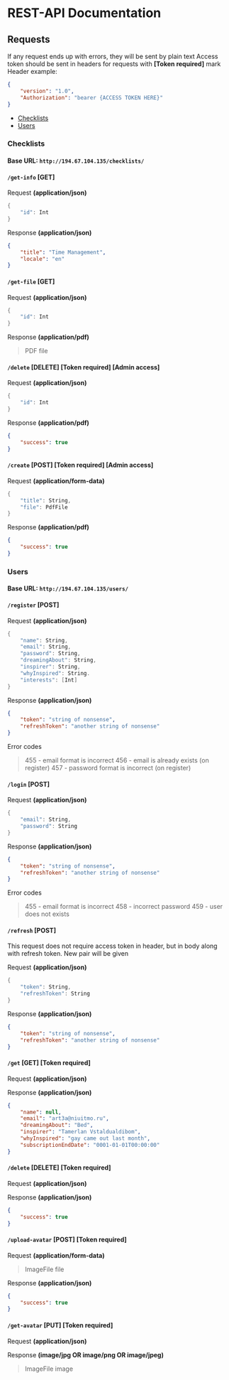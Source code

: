 # REST-API Documentation
## Requests
If any request ends up with errors, they will be sent by plain text
Access token should be sent in headers for requests with **[Token required]** mark
Header example:
```json
{
	"version": "1.0",
	"Authorization": "bearer {ACCESS TOKEN HERE}"
}
```

- [Checklists](###Checklists)
- [Users](###Users)

### Checklists
#### Base URL: `http://194.67.104.135/checklists/`
#### `/get-info` [GET]
Request **(application/json)**
```swift
{
	"id": Int
}
```
Response **(application/json)**

```json
{
	"title": "Time Management",
	"locale": "en"
}
```

#### `/get-file` [GET]
Request **(application/json)**

```swift
{
	"id": Int
}
```

Response **(application/pdf)**

> PDF file

#### `/delete` [DELETE] [Token required] [Admin access]
Request **(application/json)**

```swift
{
	"id": Int
}
```

Response **(application/pdf)**

```json
{
	"success": true
}
```

#### `/create` [POST] [Token required] [Admin access]
Request **(application/form-data)**

```swift
{
	"title": String,
	"file": PdfFile
}
```

Response **(application/pdf)**

```json
{
	"success": true
}
```

### Users
#### Base URL: `http://194.67.104.135/users/`
#### `/register` [POST] 

Request **(application/json)**

```swift
{
	"name": String,
	"email": String,
	"password": String,
	"dreamingAbout": String,
	"inspirer": String,
	"whyInspired": String.
	"interests": [Int]
}
```

Response **(application/json)**

```json
{
	"token": "string of nonsense",
	"refreshToken": "another string of nonsense"
}
```

Error codes
> 455 - email format is incorrect
> 456 - email is already exists (on register)
> 457 - password format is incorrect (on register)

#### `/login` [POST]

Request **(application/json)**

```swift
{
	"email": String,
	"password": String
}
```

Response **(application/json)**

```json
{
	"token": "string of nonsense",
	"refreshToken": "another string of nonsense"
}
```

Error codes
> 455 - email format is incorrect
> 458 - incorrect password
> 459 - user does not exists

#### `/refresh` [POST] 
This request does not require access token in header, but in body along with refresh token. New pair will be given

Request **(application/json)**
```swift
{
	"token": String,
	"refreshToken": String
}
```
Response **(application/json)**

```json
{
	"token": "string of nonsense",
	"refreshToken": "another string of nonsense"
}
```

#### `/get` [GET] [Token required]

Request **(application/json)**

Response **(application/json)**

```json
{
	"name": null,
	"email": "art3a@niuitmo.ru",
	"dreamingAbout": "Bed",
	"inspirer": "Tamerlan Vstaldualdibom",
	"whyInspired": "gay came out last month",
	"subscriptionEndDate": "0001-01-01T00:00:00"
}
```

#### `/delete` [DELETE] [Token required]

Request **(application/json)**


Response **(application/json)**

```json
{
	"success": true
}
```

#### `/upload-avatar` [POST] [Token required]

Request **(application/form-data)**
> ImageFile file

Response **(application/json)**

```json
{
	"success": true
}
```

#### `/get-avatar` [PUT] [Token required]

Request **(application/json)**

Response **(image/jpg OR image/png OR image/jpeg)**

> ImageFile image
